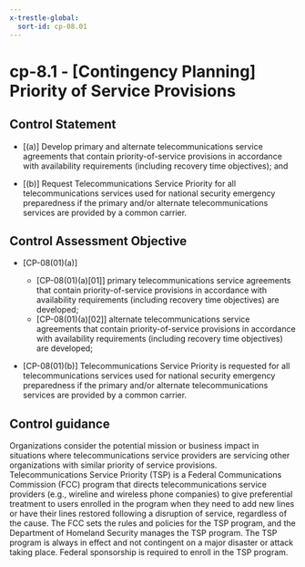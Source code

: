 ```yaml
---
x-trestle-global:
  sort-id: cp-08.01
---
```


# cp-8.1 - \[Contingency Planning\] Priority of Service Provisions

## Control Statement

- \[(a)\] Develop primary and alternate telecommunications service agreements that contain priority-of-service provisions in accordance with availability requirements (including recovery time objectives); and

- \[(b)\] Request Telecommunications Service Priority for all telecommunications services used for national security emergency preparedness if the primary and/or alternate telecommunications services are provided by a common carrier.

## Control Assessment Objective

- \[CP-08(01)(a)\]

  - \[CP-08(01)(a)[01]\] primary telecommunications service agreements that contain priority-of-service provisions in accordance with availability requirements (including recovery time objectives) are developed;
  - \[CP-08(01)(a)[02]\] alternate telecommunications service agreements that contain priority-of-service provisions in accordance with availability requirements (including recovery time objectives) are developed;

- \[CP-08(01)(b)\] Telecommunications Service Priority is requested for all telecommunications services used for national security emergency preparedness if the primary and/or alternate telecommunications services are provided by a common carrier.

## Control guidance

Organizations consider the potential mission or business impact in situations where telecommunications service providers are servicing other organizations with similar priority of service provisions. Telecommunications Service Priority (TSP) is a Federal Communications Commission (FCC) program that directs telecommunications service providers (e.g., wireline and wireless phone companies) to give preferential treatment to users enrolled in the program when they need to add new lines or have their lines restored following a disruption of service, regardless of the cause. The FCC sets the rules and policies for the TSP program, and the Department of Homeland Security manages the TSP program. The TSP program is always in effect and not contingent on a major disaster or attack taking place. Federal sponsorship is required to enroll in the TSP program.
